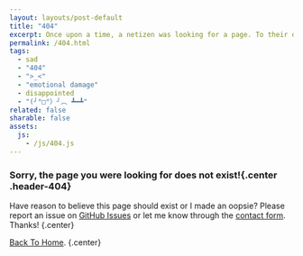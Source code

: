 ```yaml
---
layout: layouts/post-default
title: "404"
excerpt: Once upon a time, a netizen was looking for a page. To their dismay, they got this disappointing article.
permalink: /404.html
tags:
  - sad
  - "404"
  - ">_<"
  - "emotional damage"
  - disappointed
  - "(╯°□°）╯︵ ┻━┻"
related: false
sharable: false
assets:
  js:
    - /js/404.js
---
```


### Sorry, the page you were looking for does not exist!{.center .header-404}

Have reason to believe this page should exist or I made an oopsie? Please report an issue on [GitHub Issues](https://github.com/TrebledJ/trebledj.github.io/issues/new) or let me know through the [contact form](/#contact). Thanks!
{.center}

<div class="404-meme center"></div>

[Back To Home](/).
{.center}
